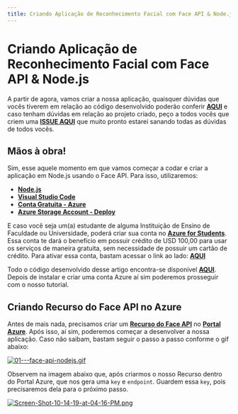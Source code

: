 ```yaml
---
title: Criando Aplicação de Reconhecimento Facial com Face API & Node.js
---
```


# Criando Aplicação de Reconhecimento Facial com Face API & Node.js

A partir de agora, vamos criar a nossa aplicação, quaisquer dúvidas que vocês tiverem em relação ao código desenvolvido poderão conferir **[AQUI](https://github.com/glaucia86/faceapi-nodejs-demo)** e caso tenham dúvidas em relação ao projeto criado, peço a todos vocês que criem uma **[ISSUE AQUI](https://github.com/glaucia86/workshop-ai-azure/issues)** que muito pronto estarei sanando todas as dúvidas de todos vocês.

## Mãos à obra!

Sim, esse aquele momento em que vamos começar a codar e criar a aplicação em Node.js usando o Face API. Para isso, utilizaremos:

* **[Node.js](https://nodejs.org/en/)**
* **[Visual Studio Code](https://code.visualstudio.com/?WT.mc_id=ai_nodejs-workshop-gllemos)**
* **[Conta Gratuita - Azure](https://social-linker.azurewebsites.net/#/)**
* **[Azure Storage Account - Deploy](https://docs.microsoft.com/azure/javascript/tutorial-vscode-static-website-node-01?WT.mc_id=ai_nodejs-workshop-gllemos)**

E caso você seja um(a) estudante de alguma Instituição de Ensino de Faculdade ou Universidade, poderá criar sua conta no **[Azure for Students](https://azure.microsoft.com/free/students/?WT.mc_id=ai_nodejs-workshop-gllemos)**. Essa conta te dará o benefício em possuir crédito de USD 100,00 para usar os serviços de maneira gratuita, sem necessidade de possuir um cartão de crédito. Para ativar essa conta, bastam acessar o link ao lado: **[AQUI](https://azure.microsoft.com/free/students/?WT.mc_id=ai_nodejs-workshop-gllemos)**

Todo o código desenvolvido desse artigo encontra-se disponível **[AQUI](https://github.com/glaucia86/faceapi-node.js-demo)**. Depois de instalar e criar uma conta Azure aí sim poderemos prosseguir com o nosso tutorial.

## Criando Recurso do Face API no Azure

Antes de mais nada, precisamos criar um **[Recurso do Face API](https://docs.microsoft.com/azure/cognitive-services/cognitive-services-apis-create-account?WT.mc_id=ai_nodejs-workshop-gllemos)** no **[Portal Azure](https://azure.microsoft.com/?WT.mc_id=ai_nodejs-workshop-gllemos)**. Após isso, aí sim, poderemos começar a desenvolver a nossa aplicação. Caso não saibam, bastam seguir o passo a passo conforme o gif abaixo:

[![01---face-api-nodejs.gif](https://s3.gifyu.com/images/01---face-api-nodejs.gif)](https://gifyu.com/image/k4Ei)

Observem na imagem abaixo que, após criarmos o nosso Recurso dentro do Portal Azure, que nos gera uma `key` e `endpoint`. Guardem essa `key`, pois precisaremos dela para o próximo passo.

[![Screen-Shot-10-14-19-at-04-16-PM.png](https://i.postimg.cc/rF29nFLF/Screen-Shot-10-14-19-at-04-16-PM.png)](https://postimg.cc/vDX9DyBp)





